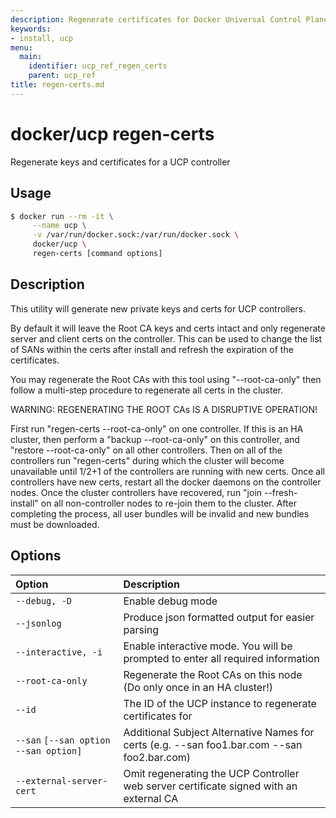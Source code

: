 ```yaml
---
description: Regenerate certificates for Docker Universal Control Plane.
keywords:
- install, ucp
menu:
  main:
    identifier: ucp_ref_regen_certs
    parent: ucp_ref
title: regen-certs.md
---
```


# docker/ucp regen-certs

Regenerate keys and certificates for a UCP controller

## Usage

```bash
$ docker run --rm -it \
     --name ucp \
     -v /var/run/docker.sock:/var/run/docker.sock \
     docker/ucp \
     regen-certs [command options]
```

## Description

This utility will generate new private keys and certs for UCP controllers.

By default it will leave the Root CA keys and certs intact and only
regenerate server and client certs on the controller.  This can be used
to change the list of SANs within the certs after install and refresh
the expiration of the certificates.

You may regenerate the Root CAs with this tool using "--root-ca-only"
then follow a multi-step procedure to regenerate all certs in the cluster.

WARNING: REGENERATING THE ROOT CAs IS A DISRUPTIVE OPERATION!

First run "regen-certs --root-ca-only" on one controller.  If this is an
HA cluster, then perform a "backup --root-ca-only" on this controller,
and "restore --root-ca-only" on all other controllers.  Then on all of
the controllers run "regen-certs" during which the cluster will become
unavailable until 1/2+1 of the controllers are running with new certs.
Once all controllers have new certs, restart all the docker daemons on
the controller nodes.  Once the cluster controllers have recovered, run
"join --fresh-install" on all non-controller nodes to re-join them to
the cluster.  After completing the process, all user bundles will be
invalid and new bundles must be downloaded.

## Options

| Option                                | Description                                                                                 |
|:--------------------------------------|:--------------------------------------------------------------------------------------------|
| `--debug, -D`                         | Enable debug mode                                                                           |
| `--jsonlog`                           | Produce json formatted output for easier parsing                                            |
| `--interactive, -i`                   | Enable interactive mode.  You will be prompted to enter all required information            |
| `--root-ca-only`                      | Regenerate the Root CAs on this node (Do only once in an HA cluster!)                       |
| `--id`                                | The ID of the UCP instance to regenerate certificates for                                   |
| `--san` `[--san option --san option]` | Additional Subject Alternative Names for certs (e.g. --san foo1.bar.com --san foo2.bar.com) |
| `--external-server-cert`              | Omit regenerating the UCP Controller web server certificate signed with an external CA      |
